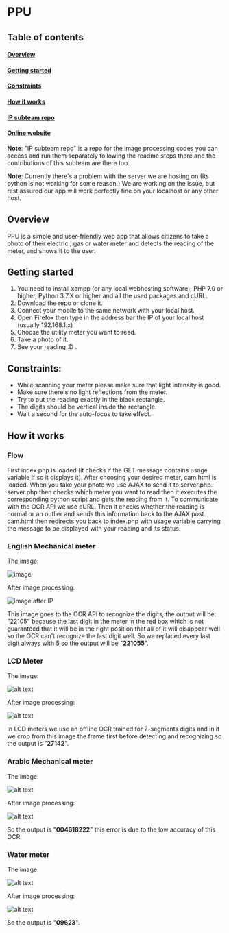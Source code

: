 # PPU
## Table of contents
#### [Overview](https://github.com/eng-OmarAdel/PPU/blob/master/README.md#overview)
#### [Getting started](https://github.com/eng-OmarAdel/PPU/blob/master/README.md#getting-started)
#### [Constraints](https://github.com/eng-OmarAdel/PPU/blob/master/README.md#constraints)
#### [How it works](https://github.com/eng-OmarAdel/PPU/blob/master/README.md#how-it-works)
#### [IP subteam repo](https://github.com/OmarAliAbdelNaby/ImageProcessing)
#### [Online website](http://pputest.tk/)

**Note**: "IP subteam repo" is a repo for the image processing codes you can access and run them separately following the readme steps there and the contributions of this subteam are there too.

**Note**: Currently there's a problem with the server we are hosting on (Its python is not working for some reason.) We are working on the issue, but rest assured our app will work perfectly fine on your localhost or any other host.

## Overview
PPU is a simple and user-friendly web app that allows citizens to take a photo of their electric ,
gas or water meter and detects the reading of the meter, and shows it to the user.
## Getting started
1. You need to install xampp (or any local webhosting software), PHP 7.0 or higher, Python 3.7.X or higher and all the used packages and cURL.
2. Download the repo or clone it.
3. Connect your mobile to the same network with your local host.
4. Open Firefox then type in the address bar the IP of your local host (usually 192.168.1.x)
5. Choose the utility meter you want to read.
6. Take a photo of it.
7. See your reading :D .
## Constraints:
- While scanning your meter please make sure that light intensity is good.
- Make sure there&#39;s no light reflections from the meter.
- Try to put the reading exactly in the black rectangle.
- The digits should be vertical inside the rectangle.
- Wait a second for the auto-focus to take effect.
## How it works
### Flow
First index.php is loaded (it checks if the GET message contains usage variable if so it displays it).
After choosing your desired meter, cam.html is loaded. When you take your photo we use AJAX to send it to server.php.
server.php then checks which meter you want to read then it executes the corresponding python script and gets the reading from it. To communicate with the OCR API we use cURL. Then it checks whether the reading is normal or an outlier and sends this information back to the AJAX post. cam.html then redirects you back to index.php with usage variable carrying the message to be displayed with your reading and its status.
### English Mechanical meter
The image:

![image](/images/example1.jpg)

After image processing:

![image after IP](/images/example1_mainOutput.jpg)

This image goes to the OCR API to recognize the digits, the output will be: "22105" because the last digit in the meter in the red box which is not guaranteed that it will be in the right position that all of it will disappear well so the OCR can't recognize the last digit well. So we replaced every last digit always with 5 so the output will be "**221055**".
### LCD Meter
The image:

![alt text](/images/example22_6.jpg)

After image processing:

![alt text](/images/LCDoutput.jpg)

In LCD meters we use an offline OCR trained for 7-segments digits and in it we crop from this image the frame first before detecting and recognizing so the output is "**27142**".
### Arabic Mechanical meter
The image:

![alt text](/images/arabic.jpg)

After image processing:

![alt text](/images/mainOutput_arabic.jpg)

So the output is "**004618222**" this error is due to the low accuracy of this OCR.
### Water meter
The image:

![alt text](/images/arabic2.jpg)

After image processing:

![alt text](/images/warpedIMG22.jpg)

So the output is "**09623**".
